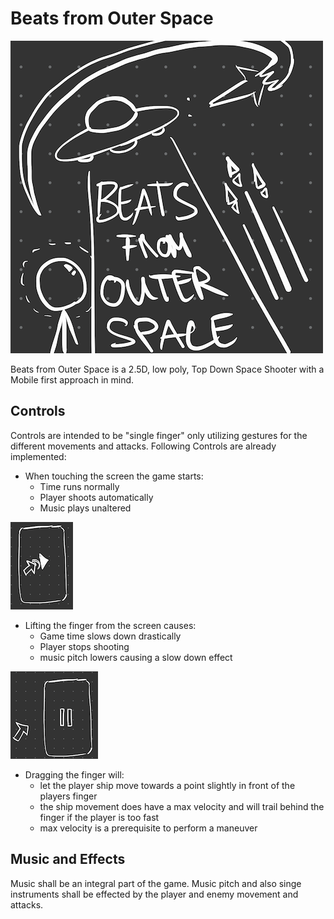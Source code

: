 # Beats from Outer Space

![Beats from Outer Space](assets/PlaceholderBFOS.png)

Beats from Outer Space is a 2.5D, low poly, Top Down Space Shooter with a Mobile first approach in mind.

## Controls

Controls are intended to be "single finger" only utilizing gestures for the different movements and attacks.
Following Controls are already implemented:

- When touching the screen the game starts:
  - Time runs normally
  - Player shoots automatically
  - Music plays unaltered

![Touching the Screen](assets/controls/TouchingTheScreen.png)

- Lifting the finger from the screen causes:
  - Game time slows down drastically
  - Player stops shooting
  - music pitch lowers causing a slow down effect

![Touching the Screen](assets/controls/LiftTheFinger.png)

- Dragging the finger will:
  - let the player ship move towards a point slightly in front of the players finger
  - the ship movement does have a max velocity and will trail behind the finger if the player is too fast
  - max velocity is a prerequisite to perform a maneuver

## Music and Effects

Music shall be an integral part of the game.
Music pitch and also singe instruments shall be effected by the player and enemy movement and attacks.
